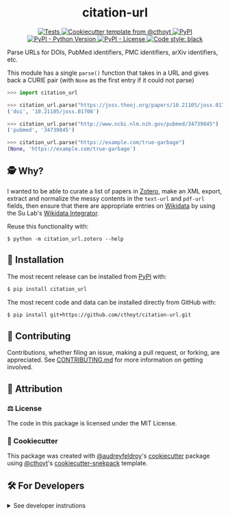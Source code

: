 <!--
<p align="center">
  <img src="https://github.com/cthoyt/citation-url/raw/main/docs/source/logo.png" height="150">
</p>
-->

<h1 align="center">
  citation-url
</h1>

<p align="center">
    <a href="https://github.com/cthoyt/citation-url/actions?query=workflow%3ATests">
        <img alt="Tests" src="https://github.com/cthoyt/citation-url/workflows/Tests/badge.svg" />
    </a>
    <a href="https://github.com/cthoyt/cookiecutter-python-package">
        <img alt="Cookiecutter template from @cthoyt" src="https://img.shields.io/badge/Cookiecutter-snekpack-blue" /> 
    </a>
    <a href="https://pypi.org/project/citation_url">
        <img alt="PyPI" src="https://img.shields.io/pypi/v/citation-url" />
    </a>
    <a href="https://pypi.org/project/citation_url">
        <img alt="PyPI - Python Version" src="https://img.shields.io/pypi/pyversions/citation-url" />
    </a>
    <a href="https://github.com/cthoyt/citation-url/blob/main/LICENSE">
        <img alt="PyPI - License" src="https://img.shields.io/pypi/l/citation-url" />
    </a>
    <!--
    <a href='https://citation_url.readthedocs.io/en/latest/?badge=latest'>
        <img src='https://readthedocs.org/projects/citation_url/badge/?version=latest' alt='Documentation Status' />
    </a>
    -->
    <a href='https://github.com/psf/black'>
        <img src='https://img.shields.io/badge/code%20style-black-000000.svg' alt='Code style: black' />
    </a>
</p>

Parse URLs for DOIs, PubMed identifiers, PMC identifiers, arXiv identifiers, etc.

This module has a single `parse()` function that takes in a URL and gives back
a CURIE pair (with `None` as the first entry if it could not parse)

```python
>>> import citation_url

>>> citation_url.parse("https://joss.theoj.org/papers/10.21105/joss.01708")
('doi', '10.21105/joss.01708')

>>> citation_url.parse("http://www.ncbi.nlm.nih.gov/pubmed/34739845")
('pubmed', '34739845')

>>> citation_url.parse("https://example.com/true-garbage")
(None, 'https://example.com/true-garbage')
```

## 🕵️ Why?

I wanted to be able to curate a list of papers in
[Zotero](https://www.zotero.org), make an XML export, extract and normalize
the messy contents in the `text-url` and `pdf-url` fields, then ensure
that there are appropriate entries on [Wikidata](https://www.wikidata.org)
by using the Su Lab's
[Wikidata Integrator](https://github.com/SuLab/WikidataIntegrator).

Reuse this functionality with:

```shell
$ python -m citation_url.zotero --help
```

## 🚀 Installation

The most recent release can be installed from
[PyPI](https://pypi.org/project/citation_url/) with:

```bash
$ pip install citation_url
```

The most recent code and data can be installed directly from GitHub with:

```bash
$ pip install git+https://github.com/cthoyt/citation-url.git
```

## 👐 Contributing

Contributions, whether filing an issue, making a pull request, or forking, are appreciated. See
[CONTRIBUTING.md](https://github.com/cthoyt/citation-url/blob/master/.github/CONTRIBUTING.md) for more information on getting involved.

## 👋 Attribution

### ⚖️ License

The code in this package is licensed under the MIT License.

<!--
### 📖 Citation

Citation goes here!
-->

<!--
### 🎁 Support

This project has been supported by the following organizations (in alphabetical order):

- [Harvard Program in Therapeutic Science - Laboratory of Systems Pharmacology](https://hits.harvard.edu/the-program/laboratory-of-systems-pharmacology/)

-->

<!--
### 💰 Funding

This project has been supported by the following grants:

| Funding Body                                             | Program                                                                                                                       | Grant           |
|----------------------------------------------------------|-------------------------------------------------------------------------------------------------------------------------------|-----------------|
| DARPA                                                    | [Automating Scientific Knowledge Extraction (ASKE)](https://www.darpa.mil/program/automating-scientific-knowledge-extraction) | HR00111990009   |
-->

### 🍪 Cookiecutter

This package was created with [@audreyfeldroy](https://github.com/audreyfeldroy)'s
[cookiecutter](https://github.com/cookiecutter/cookiecutter) package using [@cthoyt](https://github.com/cthoyt)'s
[cookiecutter-snekpack](https://github.com/cthoyt/cookiecutter-snekpack) template.

## 🛠️ For Developers

<details>
  <summary>See developer instrutions</summary>

The final section of the README is for if you want to get involved by making a code contribution.

### Development Installation

To install in development mode, use the following:

```bash
$ git clone git+https://github.com/cthoyt/citation-url.git
$ cd citation-url
$ pip install -e .
```

### 🥼 Testing

After cloning the repository and installing `tox` with `pip install tox`, the unit tests in the `tests/` folder can be
run reproducibly with:

```shell
$ tox
```

Additionally, these tests are automatically re-run with each commit in a [GitHub Action](https://github.com/cthoyt/citation-url/actions?query=workflow%3ATests).

### 📖 Building the Documentation

```shell
$ tox -e docs
``` 

### 📦 Making a Release

After installing the package in development mode and installing
`tox` with `pip install tox`, the commands for making a new release are contained within the `finish` environment
in `tox.ini`. Run the following from the shell:

```shell
$ tox -e finish
```

This script does the following:

1. Uses [Bump2Version](https://github.com/c4urself/bump2version) to switch the version number in the `setup.cfg` and
   `src/citation_url/version.py` to not have the `-dev` suffix
2. Packages the code in both a tar archive and a wheel
3. Uploads to PyPI using `twine`. Be sure to have a `.pypirc` file configured to avoid the need for manual input at this
   step
4. Push to GitHub. You'll need to make a release going with the commit where the version was bumped.
5. Bump the version to the next patch. If you made big changes and want to bump the version by minor, you can
   use `tox -e bumpversion minor` after.
</details>

